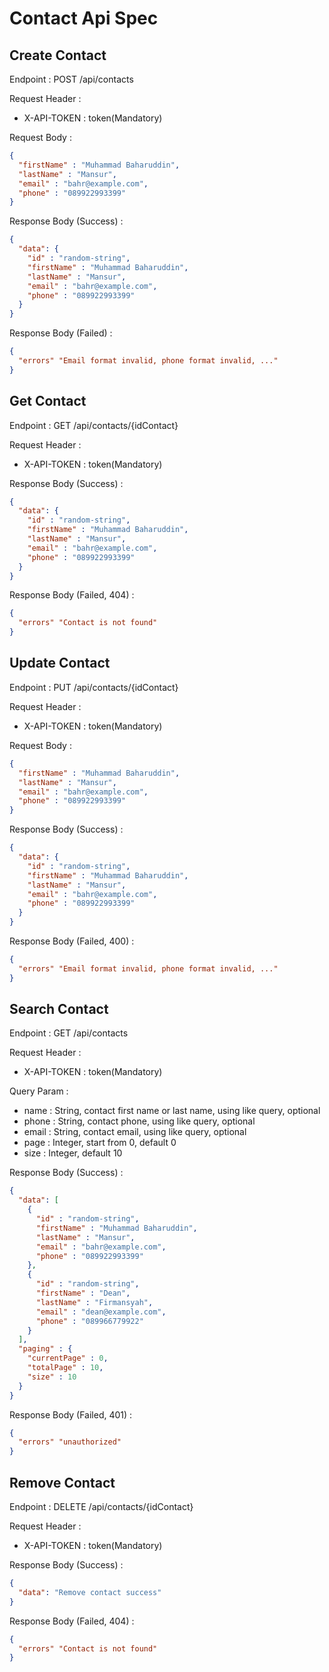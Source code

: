 # Contact Api Spec

## Create Contact
Endpoint : POST /api/contacts

Request Header :

- X-API-TOKEN : token(Mandatory)

Request Body :
```json
{
  "firstName" : "Muhammad Baharuddin",
  "lastName" : "Mansur",
  "email" : "bahr@example.com",
  "phone" : "089922993399"
}
```

Response Body (Success) :
```json
{
  "data": {
    "id" : "random-string",
    "firstName" : "Muhammad Baharuddin",
    "lastName" : "Mansur",
    "email" : "bahr@example.com",
    "phone" : "089922993399"
  }
}
```

Response Body (Failed) :
```json
{
  "errors" "Email format invalid, phone format invalid, ..."
}
```

## Get Contact
Endpoint : GET /api/contacts/{idContact}

Request Header :

- X-API-TOKEN : token(Mandatory)

Response Body (Success) :
```json
{
  "data": {
    "id" : "random-string",
    "firstName" : "Muhammad Baharuddin",
    "lastName" : "Mansur",
    "email" : "bahr@example.com",
    "phone" : "089922993399"
  }
}
```

Response Body (Failed, 404) :
```json
{
  "errors" "Contact is not found"
}
```

## Update Contact
Endpoint : PUT /api/contacts/{idContact}

Request Header :

- X-API-TOKEN : token(Mandatory)

Request Body :

```json
{
  "firstName" : "Muhammad Baharuddin",
  "lastName" : "Mansur",
  "email" : "bahr@example.com",
  "phone" : "089922993399"
}
```

Response Body (Success) :
```json
{
  "data": {
    "id" : "random-string",
    "firstName" : "Muhammad Baharuddin",
    "lastName" : "Mansur",
    "email" : "bahr@example.com",
    "phone" : "089922993399"
  }
}
```

Response Body (Failed, 400) :
```json
{
  "errors" "Email format invalid, phone format invalid, ..."
}
```

## Search Contact
Endpoint : GET /api/contacts

Request Header :

- X-API-TOKEN : token(Mandatory)

Query Param : 

- name : String, contact first name or last name, using like query, optional
- phone : String, contact phone, using like query, optional
- email : String, contact email, using like query, optional
- page : Integer, start from 0, default 0
- size : Integer, default 10

Response Body (Success) :
```json
{
  "data": [
    {
      "id" : "random-string",
      "firstName" : "Muhammad Baharuddin",
      "lastName" : "Mansur",
      "email" : "bahr@example.com",
      "phone" : "089922993399"
    },
    {
      "id" : "random-string",
      "firstName" : "Dean",
      "lastName" : "Firmansyah",
      "email" : "dean@example.com",
      "phone" : "089966779922"
    }
  ],
  "paging" : {
    "currentPage" : 0,
    "totalPage" : 10,
    "size" : 10
  }
}
```

Response Body (Failed, 401) :
```json
{
  "errors" "unauthorized"
}
```

## Remove Contact
Endpoint : DELETE /api/contacts/{idContact}

Request Header :

- X-API-TOKEN : token(Mandatory)

Response Body (Success) :
```json
{
  "data": "Remove contact success"
}
```

Response Body (Failed, 404) :
```json
{
  "errors" "Contact is not found"
}
```